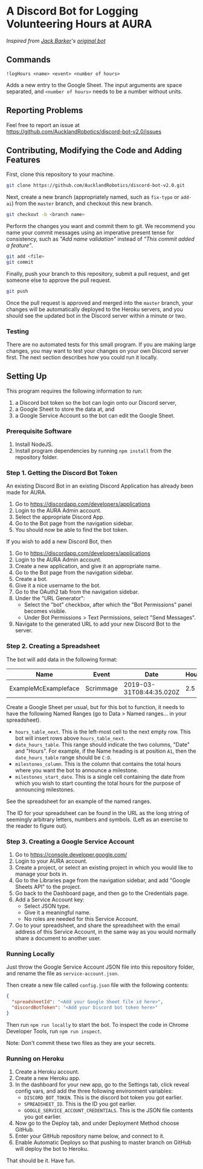 A Discord Bot for Logging Volunteering Hours at AURA
====================================================

*Inspired from [Jack Barker](https://github.com/Jackbk)'s
[original bot](https://github.com/AucklandRobotics/discord-bots)*


## Commands

```
!logHours <name> <event> <number of hours>
```

Adds a new entry to the Google Sheet. The input arguments are space
separated, and `<number of hours>` needs to be a number without units.

## Reporting Problems

Feel free to report an issue at
https://github.com/AucklandRobotics/discord-bot-v2.0/issues

## Contributing, Modifying the Code and Adding Features

First, clone this repository to your machine.

```sh
git clone https://github.com/AucklandRobotics/discord-bot-v2.0.git
```

Next, create a new branch (appropriately named, such as `fix-typo` or
`add-ai`) from the `master` branch, and checkout this new branch.

```sh
git checkout -b <branch name>
```

Perform the changes you want and commit them to git. We recommend you
name your commit messages using an imperative present tense for
consistency, such as *"Add name validation"* instead of *"This commit
added a feature"*.

```sh
git add <file>
git commit
```

Finally, push your branch to this repository, submit a pull request,
and get someone else to approve the pull request.

```sh
git push
```

Once the pull request is approved and merged into the `master` branch,
your changes will be automatically deployed to the Heroku servers, and
you should see the updated bot in the Discord server within a minute or
two.

### Testing

There are no automated tests for this small program. If you are making
large changes, you may want to test your changes on your own Discord
server first. The next section describes how you could run it locally.

## Setting Up

This program requires the following information to run:

1. a Discord bot token so the bot can login onto our Discord server,
2. a Google Sheet to store the data at, and
3. a Google Service Account so the bot can edit the Google Sheet.

### Prerequisite Software

1. Install NodeJS.
2. Install program dependencies by running `npm install` from the
   repository folder.

### Step 1. Getting the Discord Bot Token

An existing Discord Bot in an existing Discord Application has already
been made for AURA.

1. Go to https://discordapp.com/developers/applications
2. Login to the AURA Admin account.
3. Select the appropriate Discord App.
4. Go to the Bot page from the navigation sidebar.
5. You should now be able to find the bot token.

If you wish to add a new Discord Bot, then 

1. Go to https://discordapp.com/developers/applications
2. Login to the AURA Admin account.
3. Create a new application, and give it an appropriate name.
4. Go to the Bot page from the navigation sidebar.
5. Create a bot.
6. Give it a nice username to the bot.
7. Go to the OAuth2 tab from the navigation sidebar.
8. Under the "URL Generator":
    - Select the "bot" checkbox, after which the "Bot Permissions" panel
      becomes visible.
    - Under Bot Permissions > Text Permissions, select "Send Messages".
9. Navigate to the generated URL to add your new Discord Bot to the server.

### Step 2. Creating a Spreadsheet

The bot will add data in the following format:

| Name                 | Event     | Date                     | Hours |
|----------------------|-----------|--------------------------|-------|
| ExampleMcExampleface | Scrimmage | 2019-03-31T08:44:35.020Z | 2.5   |

Create a Google Sheet per usual, but for this bot to function, it needs
to have the following Named Ranges (go to Data > Named ranges... in
your spreadsheet).

- `hours_table_next`. This is the left-most cell to the next empty
  row. This bot will insert rows above `hours_table_next`.
- `date_hours_table`. This range should indicate the two columns, "Date"
  and "Hours". For example, if the Name heading is at position `A1`,
  then the `date_hours_table` range should be `C:D`.
- `milestones_column`. This is the column that contains the total hours
  where you want the bot to announce a milestone.
- `milestones_start_date`. This is a single cell containing the date
  from which you wish to start counting the total hours for the purpose
  of announcing milestones.

See the spreadsheet for an example of the named ranges.

The ID for your spreadsheet can be found in the URL as the long string of
seemingly arbitrary letters, numbers and symbols. (Left as an exercise
to the reader to figure out).

### Step 3. Creating a Google Service Account

1. Go to https://console.developer.google.com/
2. Login to your AURA account.
3. Create a project, or select an existing project in which you would like
   to manage your bots in.
4. Go to the Libraries page from the navigation sidebar, and add
   "Google Sheets API" to the project.
5. Go back to the Dashboard page, and then go to the Credentials page.
6. Add a Service Account key:
    - Select JSON type.
    - Give it a meaningful name.
    - No roles are needed for this Service Account.
7. Go to your spreadsheet, and share the spreadsheet with the email address
   of this Service Account, in the same way as you would normally share
   a document to another user.

### Running Locally

Just throw the Google Service Account JSON file into this repository folder,
and rename the file as `service-account.json`.

Then create a new file called `config.json` file with the following contents:

```json
{
  "spreadsheetId": "<Add your Google Sheet file id here>",
  "discordBotToken": "<Add your Discord bot token here>"
}
```

Then run `npm run locally` to start the bot. To inspect the code in Chrome
Developer Tools, run `npm run inspect`.

Note: Don't commit these two files as they are your secrets.

### Running on Heroku

1. Create a Heroku account.
2. Create a new Heroku app.
3. In the dashboard for your new app, go to the Settings tab, click 
   reveal config vars, and add the three following environment variables:
   - `DISCORD_BOT_TOKEN`. This is the discord bot token you got earlier.
   - `SPREADSHEET_ID`. This is the ID you got earlier.
   - `GOOGLE_SERVICE_ACCOUNT_CREDENTIALS`. This is the JSON file
     contents you got earlier.
4. Now go to the Deploy tab, and under Deployment Method choose GitHub.
5. Enter your GitHub repository name below, and connect to it.
6. Enable Automatic Deploys so that pushing to master branch on GitHub will
   deploy the bot to Heroku.

That should be it. Have fun.

